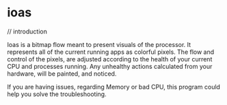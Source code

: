 # ioas

// introduction

Ioas is a bitmap flow meant to present visuals of the processor. 
It represents all of the current running apps as colorful pixels. 
The flow and control of the pixels, are adjusted according to the health of your current CPU and processes running. 
Any unhealthy actions calculated from your hardware, will be painted, and noticed.

If you are having issues, regarding Memory or bad CPU, this program could help you solve the troubleshooting.
